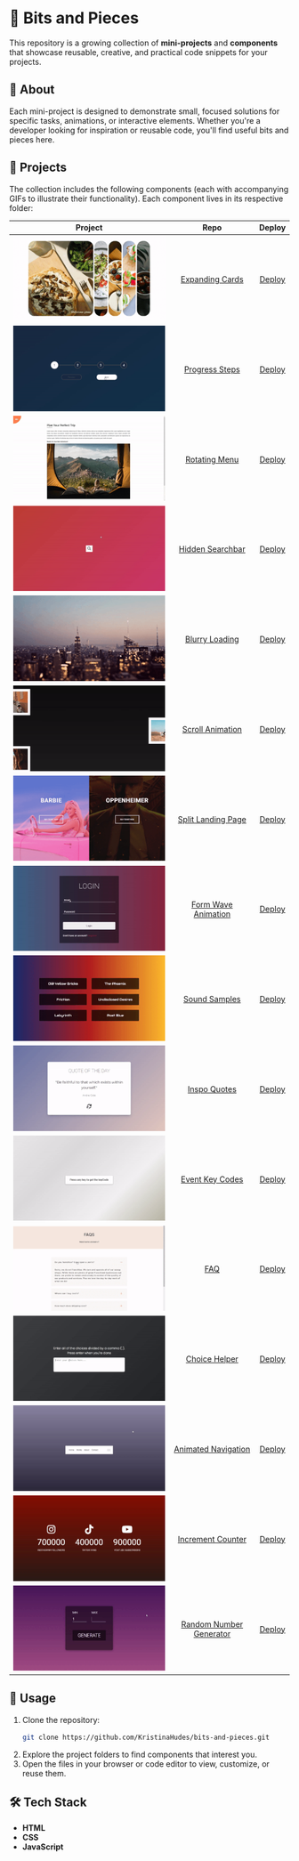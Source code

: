 # 🧩 Bits and Pieces

This repository is a growing collection of **mini-projects** and **components** that showcase reusable, creative, and practical code snippets for your projects.

## 🌟 About
Each mini-project is designed to demonstrate small, focused solutions for specific tasks, animations, or interactive elements. Whether you're a developer looking for inspiration or reusable code, you'll find useful bits and pieces here.

## 📂 Projects
The collection includes the following components (each with accompanying GIFs to illustrate their functionality). Each component lives in its respective folder:

|                                              Project                                        |                                                 Repo                                                              |                             Deploy                          |
|:-------------------------------------------------------------------------------------------:|:-----------------------------------------------------------------------------------------------------------------:|:-----------------------------------------------------------:|
| ![](https://github.com/KristinaHudes/bits-and-pieces/blob/main/main/assets/1.gif?raw=true)  | [Expanding Cards](https://github.com/KristinaHudes/bits-and-pieces/tree/main/Expand%20and%20shrink)               | [Deploy](https://kristinahudes-expand-and-shrink.netlify.app/) |
| ![](https://github.com/KristinaHudes/bits-and-pieces/blob/main/main/assets/2.gif?raw=true)  | [Progress Steps](https://github.com/KristinaHudes/bits-and-pieces/tree/main/Progress%20steps)                     | [Deploy](https://kristinahudes-progress-steps.netlify.app/)    |
| ![](https://github.com/KristinaHudes/bits-and-pieces/blob/main/main/assets/3.gif?raw=true)  | [Rotating Menu](https://github.com/KristinaHudes/bits-and-pieces/tree/main/Rotating%20menu)                       | [Deploy](https://kristinahudes-rotating-menu.netlify.app/)     |
| ![](https://github.com/KristinaHudes/bits-and-pieces/blob/main/main/assets/4.gif?raw=true)  | [Hidden Searchbar](https://github.com/KristinaHudes/bits-and-pieces/tree/main/Hidden%20searchbar)                 | [Deploy](https://kristinahudes-hidden-searchbar.netlify.app/)  |
| ![](https://github.com/KristinaHudes/bits-and-pieces/blob/main/main/assets/5.gif?raw=true)  | [Blurry Loading](https://github.com/KristinaHudes/bits-and-pieces/tree/main/Blurry%20loading)                     | [Deploy](https://kristinahudes-blurry-loading.netlify.app/)    |
| ![](https://github.com/KristinaHudes/bits-and-pieces/blob/main/main/assets/6.gif?raw=true)  | [Scroll Animation](https://github.com/KristinaHudes/bits-and-pieces/tree/main/Scroll%20animation)                 | [Deploy](https://kristinahudes-scroll-animation.netlify.app/)  |
| ![](https://github.com/KristinaHudes/bits-and-pieces/blob/main/main/assets/7.gif?raw=true)  | [Split Landing Page](https://github.com/KristinaHudes/bits-and-pieces/tree/main/Split%20landing%20page)           | [Deploy](https://kristinahudes-split-landing-page.netlify.app/) |
| ![](https://github.com/KristinaHudes/bits-and-pieces/blob/main/main/assets/8.gif?raw=true)  | [Form Wave Animation](https://github.com/KristinaHudes/bits-and-pieces/tree/main/Form%20wave%20animation)         | [Deploy](https://kristinahudes-form-wave-animation.netlify.app/) |
| ![](https://github.com/KristinaHudes/bits-and-pieces/blob/main/main/assets/9.gif?raw=true)  | [Sound Samples](https://github.com/KristinaHudes/bits-and-pieces/tree/main/Sound%20samples)                       | [Deploy](https://kristinahudes-sound-samples.netlify.app/)     |
| ![](https://github.com/KristinaHudes/bits-and-pieces/blob/main/main/assets/10.gif?raw=true) | [Inspo Quotes](https://github.com/KristinaHudes/bits-and-pieces/tree/main/Inspo%20quotes)                         | [Deploy](https://kristinahudes-inspo-quotes.netlify.app/) |
| ![](https://github.com/KristinaHudes/bits-and-pieces/blob/main/main/assets/11.gif?raw=true) | [Event Key Codes](https://github.com/KristinaHudes/bits-and-pieces/tree/main/Event%20keycodes)                    | [Deploy](https://kristinahudes-event-keycodes.netlify.app/) |
| ![](https://github.com/KristinaHudes/bits-and-pieces/blob/main/main/assets/12.gif?raw=true) | [FAQ](https://github.com/KristinaHudes/bits-and-pieces/tree/main/Frequently%20asked%20questions)                  | [Deploy](https://kristinahudes-faq.netlify.app/) |
| ![](https://github.com/KristinaHudes/bits-and-pieces/blob/main/main/assets/13.gif?raw=true) | [Choice Helper](https://github.com/KristinaHudes/bits-and-pieces/tree/main/Choice%20helper)                       | [Deploy](https://kristinahudes-choice-helper.netlify.app/) |
| ![](https://github.com/KristinaHudes/bits-and-pieces/blob/main/main/assets/14.gif?raw=true) | [Animated Navigation](https://github.com/KristinaHudes/bits-and-pieces/tree/main/Animated%20navigation)           | [Deploy](https://kristinahudes-animated-navigation.netlify.app/) |
| ![](https://github.com/KristinaHudes/bits-and-pieces/blob/main/main/assets/15.gif?raw=true) | [Increment Counter](https://github.com/KristinaHudes/bits-and-pieces/tree/main/Increment%20counter)               | [Deploy](https://kristinahudes-increment-counter.netlify.app/) |
| ![](https://github.com/KristinaHudes/bits-and-pieces/blob/main/main/assets/16.gif?raw=true) | [Random Number Generator](https://github.com/KristinaHudes/bits-and-pieces/tree/main/Random%20number%20generator) | [Deploy](https://kristinahudes-random-number-generator.netlify.app/) |

## 🚀 Usage
1. Clone the repository:
   ```bash
   git clone https://github.com/KristinaHudes/bits-and-pieces.git
   ```
2. Explore the project folders to find components that interest you.
3. Open the files in your browser or code editor to view, customize, or reuse them.

## 🛠️ Tech Stack
- **HTML**
- **CSS**
- **JavaScript**
